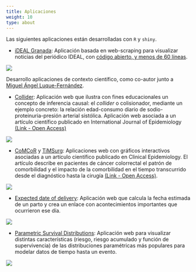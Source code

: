 ```yaml
---
title: Aplicaciones
weight: 10
type: about
---
```


Las siguientes aplicaciones están desarrolladas con `R` y `shiny`.

* [iDEAL Granada](http://bit.ly/iDEALgranada): Aplicación basada en web-scraping para visualizar noticias del periódico IDEAL, con [código abierto, y menos de 60 líneas](https://github.com/danielredondo/iDEAL-Granada/blob/master/app.R).

![](/aplicaciones/ideal.png)

Desarrollo aplicaciones de contexto científico, como co-autor junto a [Miguel Ángel Luque-Fernández](https://maluque.netlify.com).

* [Collider](http://watzilei.com/shiny/collider/): Aplicación web que ilustra con fines educacionales un concepto de inferencia causal: el *collider* o colisionador, mediante un ejemplo concreto: la relación edad-consumo diario de sodio-proteinuria-presión arterial sistólica. Aplicación web asociada a un artículo científico publicado en International Journal of Epidemiology [(Link - Open Access)](https://doi.org/10.1093/ije/dyy275)

![](/aplicaciones/collider.png)

* [CoMCoR](https://watzilei.com/shiny/CoMCoR/) y [TiMSurg](https://watzilei.com/shiny/timsurg/): Aplicaciones web con gráficos interactivos asociadas a un artículo científico publicado en Clinical Epidemiology. El artículo describe en pacientes de cáncer colorrectal el patrón de comorbilidad y el impacto de la comorbilidad en el tiempo transcurrido desde el diagnóstico hasta la cirugía  [(Link - Open Access)](http://doi.org/10.2147/CLEP.S229935).

![](/aplicaciones/gif.gif)

* [Expected date of delivery](http://watzilei.com/shiny/EDL/): Aplicación web que calcula la fecha estimada de un parto y crea un enlace con acontecimientos importantes que ocurrieron ese día.

![](/aplicaciones/edl.png)

* [Parametric Survival Distributions](http://watzilei.com/shiny/Pardist/): Aplicación web para visualizar distintas características (riesgo, riesgo acumulado y función de supervivencia) de las distribuciones paramétricas más populares para modelar datos de tiempo hasta un evento.

![](pardist.png)